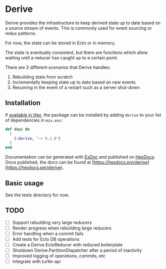 # Derive

Derive provides the infrastructure to keep derived state up to date based on a source stream of events.
This is commonly used for event sourcing or redux patterns.

For now, the state can be stored in Ecto or in memory.

The state is eventually consistent, but there are functions which allow waiting until a reducer has caught up
to a certain point.

There are 3 different scenarios that Derive handles:

1. Rebuilding state from scratch
2. Incrementally keeping state up to date based on new events
3. Resuming in the event of a restart such as a server shut-down

## Installation

If [available in Hex](https://hex.pm/docs/publish), the package can be installed
by adding `derive` to your list of dependencies in `mix.exs`:

```elixir
def deps do
  [
    {:derive, "~> 0.1.0"}
  ]
end
```

Documentation can be generated with [ExDoc](https://github.com/elixir-lang/ex_doc)
and published on [HexDocs](https://hexdocs.pm). Once published, the docs can
be found at [https://hexdocs.pm/derive](https://hexdocs.pm/derive).

## Basic usage

See the tests directory for now.

## TODO

- [ ] Support rebuilding very large reducers
- [ ] Render progress when rebuilding large reducers
- [ ] Error handling when a commit fails
- [ ] Add tests for Ecto DB operations
- [ ] Create a Derive.EctoReducer with reduced boilerplate
- [ ] Shutdown Derive.PartitionDispatcher after a period of inactivity
- [ ] Improved logging of operations, commits, etc
- [ ] Integrate with turtle-api
